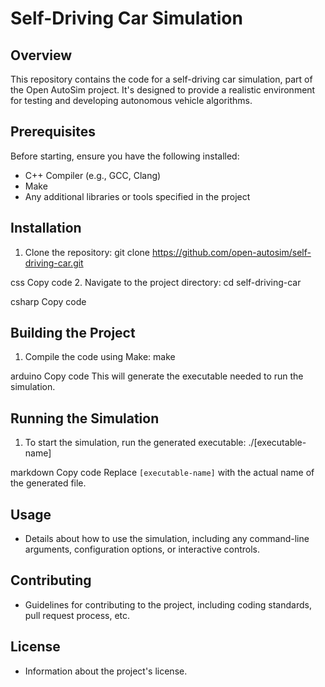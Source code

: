 # Self-Driving Car Simulation

## Overview
This repository contains the code for a self-driving car simulation, part of the Open AutoSim project. It's designed to provide a realistic environment for testing and developing autonomous vehicle algorithms.

## Prerequisites
Before starting, ensure you have the following installed:
- C++ Compiler (e.g., GCC, Clang)
- Make
- Any additional libraries or tools specified in the project

## Installation
1. Clone the repository:
git clone https://github.com/open-autosim/self-driving-car.git

css
Copy code
2. Navigate to the project directory:
cd self-driving-car

csharp
Copy code

## Building the Project
1. Compile the code using Make:
make

arduino
Copy code
This will generate the executable needed to run the simulation.

## Running the Simulation
1. To start the simulation, run the generated executable:
./[executable-name]

markdown
Copy code
Replace `[executable-name]` with the actual name of the generated file.

## Usage
- Details about how to use the simulation, including any command-line arguments, configuration options, or interactive controls.

## Contributing
- Guidelines for contributing to the project, including coding standards, pull request process, etc.

## License
- Information about the project's license.
